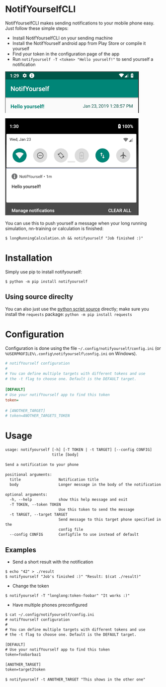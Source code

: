 # NotifYourselfCLI
NotifYourselfCLI makes sending notifications to your mobile phone easy. Just follow these simple steps:

* Install NotifYourselfCLI on your sending machine
* Install the NotifYourself android app from Play Store or compile it yourself
* Find your token in the configuration page of the app
* Run `notifyourself -T <token> "Hello yourself!"` to send yourself a notification

![](app_screenshot.png)

![](notification_screenshot.png)

You can use this to push yourself a message when your long running simulation, nn-training or calculation is finished:
```
$ longRunningCalculation.sh && notifyourself "Job finished :)"
```

# Installation

Simply use pip to install notifyourself:

```
$ python -m pip install notifyourself
```

## Using source direclty
You can also just use the [python script source](https://github.com/wchresta/NotifYourselfCLI/blob/master/notifyourself/notifyourself.py) directly; make sure you install the `requests` package: `python -m pip install requests`

# Configuration

Configuration is done using the file `~/.config/notifyourself/config.ini` (or `%USERPROFILE%\.config\notifyourself\config.ini` on Windows).

```ini
# notifYourself configuration
#
# You can define multiple targets with different tokens and use
# the -t flag to choose one. Default is the DEFAULT target.

[DEFAULT]
# Use your notifYourself app to find this token
token=

# [ANOTHER_TARGET]
# token=ANOTHER_TARGETS_TOKEN
```

# Usage

```
usage: notifyourself [-h] [-T TOKEN | -t TARGET] [--config CONFIG]
                     title [body]

Send a notification to your phone

positional arguments:
  title                 Notification title
  body                  Longer message in the body of the notification

optional arguments:
  -h, --help            show this help message and exit
  -T TOKEN, --token TOKEN
                        Use this token to send the message
  -t TARGET, --target TARGET
                        Send message to this target phone specified in the
                        config file
  --config CONFIG       Configfile to use instead of default
```

## Examples

* Send a short result with the notification

```
$ echo "42" > ./result
$ notifyourself "Job's finished :)" "Result: $(cat ./result)"
```

* Change the token

```
$ notifyourself -T "longlong:token-foobar" "It works :)"
```

* Have multiple phones preconfigured

```
$ cat ~/.config/notifyourself/config.ini 
# notifYourself configuration
#
# You can define multiple targets with different tokens and use
# the -t flag to choose one. Default is the DEFAULT target.

[DEFAULT]
# Use your notifYourself app to find this token
token=foobarbaz1

[ANOTHER_TARGET]
token=target2token

$ notifyourself -t ANOTHER_TARGET "This shows in the other one"
```

